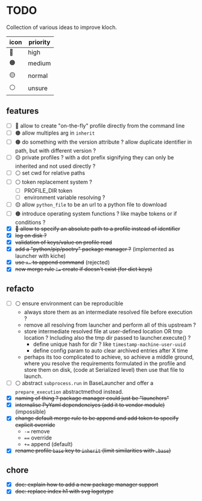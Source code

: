 # TODO

Collection of various ideas to improve kloch.

| icon  | priority |
|-------|----------|
| 🔴    | high     |
| 🟠    | medium   |
| 🟡    | normal   |
| ⚪     | unsure   |


## features

- [ ] 🔴 allow to create "on-the-fly" profile directly from the command line
- [ ] 🟠 allow multiples arg in `inherit`
- [ ] 🟠 do something with the version attribute ? allow duplicate identifier in path, but with different version ?
- [ ] 🟡 private profiles ? with a dot prefix signifying they can only be inherited and not used directly ?
- [ ] ⚪ set cwd for relative paths
- [ ] ⚪ token replacement system ?
  - [ ] PROFILE_DIR token
  - [ ] environment variable resolving ?
- [ ] 🟡 allow `python_file` to be an url to a python file to download
- [ ] 🟠 introduce operating system functions ? like maybe tokens or if conditions ?
- [x] ~~🔴 allow to specify an absolute path to a profile instead of identifier~~
- [x] ~~log on disk ?~~
- [x] ~~validation of keys/value on profile read~~
- [x] ~~add a "python/pip/poetry" package manager ?~~ (implemented as launcher with kiche)
- [x] ~~use `+-` to append command~~ (rejected)
- [x] ~~new merge rule `!=` create if doesn't exist (for dict keys)~~

## refacto

- [ ] ⚪ ensure environment can be reproducible
  - always store them as an intermediate resolved file before execution ?
  - remove all resolving from launcher and perform all of this upstream ?
  - store intermediate resolved file at user-defined location OR tmp location ?
    Including also the tmp dir passed to launcher.execute() ?
    - define unique hash for dir ? like `timestamp-machine-user-uuid`
    - define config param to auto clear archived entries after X time
  - perhaps its too complicated to achieve, so achieve a middle ground, where
    you resolve the requirements formulated in the profile and store them on disk,
    (code at Serialized level) then use that file to launch.
- [ ] ⚪ abstract `subprocess.run` in BaseLauncher and offer a `prepare_execution`
  abstractmethod instead.
- [x] ~~naming of thing ? package manager could just be "launchers"~~
- [x] ~~internalise PyYaml dependenciyes (add it to vendor module)~~ (impossible) 
- [x] ~~change default merge rule to be append and add token to specify explicit override~~
  - `-=` remove
  - `==` override
  - `+=` append (default)
- [x] ~~rename profile `base` key to `inherit` (limit similarities with `.base`)~~

## chore

- [x] ~~doc: explain how to add a new package manager support~~
- [x] ~~doc: replace index h1 with svg logotype~~